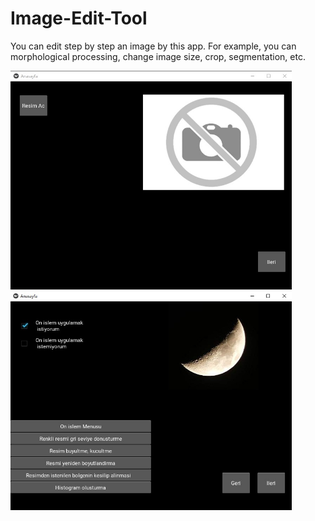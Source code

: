 # Image-Edit-Tool
You can edit step by step an image by this app. For example, you can morphological processing, change image size, crop, segmentation, etc. 

<img src="https://github.com/mehmetolg/Image-Edit-Tool/blob/master/Images/1.jpg" width="450" height="350">
<img src="https://github.com/mehmetolg/Image-Edit-Tool/blob/master/Images/2.jpg" width="450" height="350">
